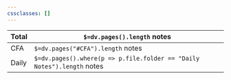 ```yaml
---
cssclasses: []
---
```

| Total       | `$=dv.pages().length` notes                                            |
| ----------- | ---------------------------------------------------------------- |
| CFA         | `$=dv.pages("#CFA").length` notes                                      |
| Daily       | `$=dv.pages().where(p => p.file.folder == "Daily Notes").length` notes |
